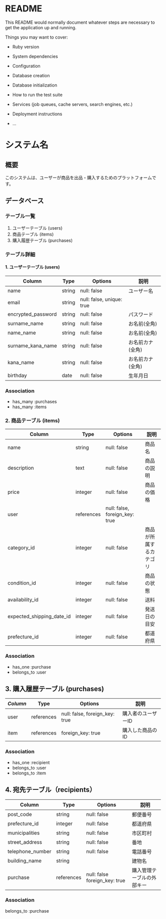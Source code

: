 # README

This README would normally document whatever steps are necessary to get the
application up and running.

Things you may want to cover:

* Ruby version

* System dependencies

* Configuration

* Database creation

* Database initialization

* How to run the test suite

* Services (job queues, cache servers, search engines, etc.)

* Deployment instructions

* ...
# システム名

## 概要
このシステムは、ユーザーが商品を出品・購入するためのプラットフォームです。

## データベース

### テーブル一覧

1. ユーザーテーブル (users)
2. 商品テーブル (items)
3. 購入履歴テーブル (purchases)

### テーブル詳細

#### 1. ユーザーテーブル (users)

| Column      | Type   | Options     | 説明                 |
|------------|-----------|----------|---------------------|
|name| string   | null: false | ユーザー名              |
|email| string   | null: false, unique: true | 
|encrypted_password| string   | null: false | パスワード   |
|surname_name| string | null: false  | お名前(全角)         |
|name_name| string  |null: false  | お名前(全角)         |
|surname_kana_name|  string | null: false  |  お名前カナ(全角)     |
|kana_name|  string | null: false  |  お名前カナ(全角)     |
|birthday| date     | null: false | 生年月日             |

### Association
- has_many :purchases
- has_many :items

### 2. 商品テーブル (items)

| Column      | Type   | Options     | 説明                |
|---------------|-----------|----------|--------------------|
|name| string   | null: false | 商品名              |
|description| text | null: false | 商品の説明           |
|price| integer   | null: false | 商品の価格           |
|user| references   | null: false, foreign_key: true | 
|category_id| integer   | null: false | 商品が所属するカテゴリ |
|condition_id| integer    | null: false | 商品の状態     |
|availability_id| integer   | null: false | 送料          |
|expected_shipping_date_id| integer  | null: false | 発送日の目安         |
|prefecture_id| integer |null: false | 都道府県 |

### Association
- has_one :purchase
- belongs_to :user


## 3. 購入履歴テーブル (purchases)

|_Column_| Type   | Options     | 説明                  |
|----------------|-----------|----------|----------------------|
|user| references   | null: false, foreign_key: true | 購入者のユーザーID      |
|item| references   | foreign_key: true  | 購入した商品のID        |


### Association
- has_one :recipient
- belongs_to :user
- belongs_to :item

## 4. 宛先テーブル（recipients）

| Column      | Type   | Options     | 説明                  |
|----------------|-----------|----------|----------------------|
|post_code| string |null: false | 郵便番号 |
|prefecture_id| integer |null: false | 都道府県 |
|municipalities| string |null: false | 市区町村 |
|street_address| string | null: false | 番地 |
|telephone_number| string | null: false | 電話番号 |
|building_name| string |  | 建物名 |
|purchase| references | null: false foreign_key: true| 購入管理テーブルの外部キー |

### Association
belongs_to :purchase